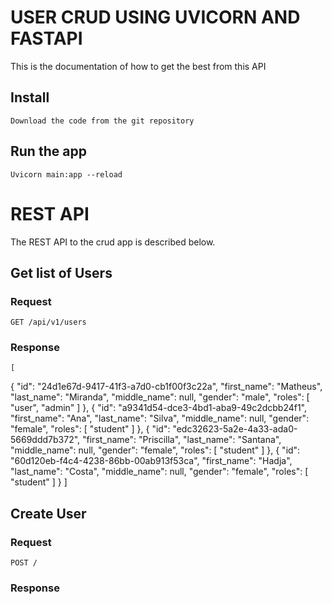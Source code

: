 # USER CRUD USING UVICORN AND FASTAPI

This is the documentation of how to get the
best from this API

## Install

    Download the code from the git repository

## Run the app

    Uvicorn main:app --reload

# REST API

The REST API to the crud app is described below.

## Get list of Users

### Request

`GET /api/v1/users`

### Response

    [

{
"id": "24d1e67d-9417-41f3-a7d0-cb1f00f3c22a",
"first_name": "Matheus",
"last_name": "Miranda",
"middle_name": null,
"gender": "male",
"roles": [
"user",
"admin"
]
},
{
"id": "a9341d54-dce3-4bd1-aba9-49c2dcbb24f1",
"first_name": "Ana",
"last_name": "Silva",
"middle_name": null,
"gender": "female",
"roles": [
"student"
]
},
{
"id": "edc32623-5a2e-4a33-ada0-5669ddd7b372",
"first_name": "Priscilla",
"last_name": "Santana",
"middle_name": null,
"gender": "female",
"roles": [
"student"
]
},
{
"id": "60d120eb-f4c4-4238-86bb-00ab913f53ca",
"first_name": "Hadja",
"last_name": "Costa",
"middle_name": null,
"gender": "female",
"roles": [
"student"
]
}
]

## Create User

### Request

`POST /`

### Response
